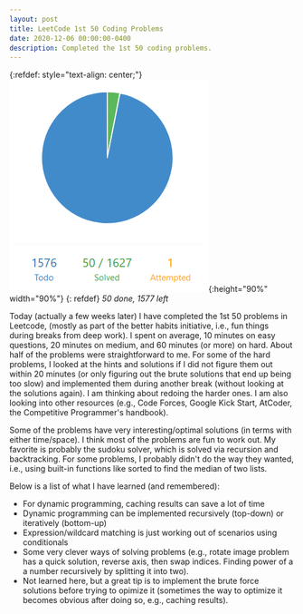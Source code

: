 ```yaml
---
layout: post
title: LeetCode 1st 50 Coding Problems
date: 2020-12-06 00:00:00-0400
description: Completed the 1st 50 coding problems.
---
```


{:refdef: style="text-align: center;"}
![Pie chart showing 50 problems completed](/assets/img/leet_code_first50.png){:height="90%" width="90%"}
{: refdef}
*50 done, 1577 left*


Today (actually a few weeks later) I have completed the 1st 50 problems in Leetcode, (mostly as part of the better habits initiative, i.e., fun things during breaks from deep work). I spent on average, 10 minutes on easy questions, 20 minutes on medium, and 60 minutes (or more) on hard. About half of the problems were straightforward to me. For some of the hard problems, I looked at the hints and solutions if I did not figure them out within 20 minutes (or only figuring out the brute solutions that end up being too slow) and implemented them during another break (without looking at the solutions again). I am thinking about redoing the harder ones. I am also looking into other resources (e.g., Code Forces, Google Kick Start, AtCoder, the Competitive Programmer's handbook).


Some of the problems have very interesting/optimal solutions (in terms with either time/space). I think most of the problems are fun to work out. My favorite is probably the sudoku solver, which is solved via recursion and backtracking. For some problems, I probably didn't do the way they wanted, i.e., using built-in functions like sorted to find the median of two lists.


Below is a list of what I have learned (and remembered):

* For dynamic programming, caching results can save a lot of time
* Dynamic programming can be implemented recursively (top-down) or iteratively (bottom-up)
* Expression/wildcard matching is just working out of scenarios using conditionals
* Some very clever ways of solving problems (e.g., rotate image problem has a quick solution, reverse axis, then swap indices. Finding power of a a number recursively by splitting it into two).
* Not learned here, but a great tip is to implement the brute force solutions before trying to opimize it (sometimes the way to optimize it becomes obvious after doing so, e.g., caching results).

